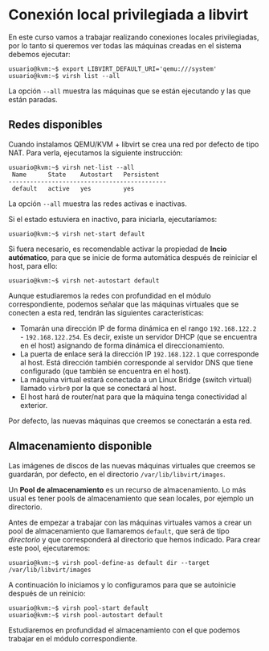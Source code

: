 # Conexión local privilegiada a libvirt

En este curso vamos a trabajar realizando conexiones locales privilegiadas, por lo tanto si queremos ver todas las máquinas creadas en el sistema debemos ejecutar:

```
usuario@kvm:~$ export LIBVIRT_DEFAULT_URI='qemu:///system'
usuario@kvm:~$ virsh list --all
```

La opción `--all` muestra las máquinas que se están ejecutando y las que están paradas.

## Redes disponibles

Cuando instalamos QEMU/KVM + libvirt se crea una red por defecto de tipo NAT. Para verla, ejecutamos la siguiente instrucción:

```
usuario@kvm:~$ virsh net-list --all
 Name      State    Autostart   Persistent
--------------------------------------------
 default   active   yes         yes

```
La opción `--all` muestra las redes activas e inactivas.

Si el estado estuviera en inactivo, para iniciarla, ejecutaríamos:

```
usuario@kvm:~$ virsh net-start default 
```

Si fuera necesario, es recomendable activar la propiedad de **Incio autómatico**, para que se inicie de forma automática después de reiniciar el host, para ello:

```
usuario@kvm:~$ virsh net-autostart default
```

Aunque estudiaremos la redes con profundidad en el módulo correspondiente, podemos señalar que las máquinas virtuales que se conecten a esta red, tendrán las siguientes características:

* Tomarán una dirección IP de forma dinámica en el rango `192.168.122.2` - `192.168.122.254`. Es decir, existe un servidor DHCP (que se encuentra en el host) asignando de forma dinámica el direccionamiento.
* La puerta de enlace será la dirección IP `192.168.122.1` que corresponde al host. Está dirección también corresponde al servidor DNS que tiene configurado (que también se encuentra en el host).
* La máquina virtual estará conectada a un Linux Bridge (switch virtual) llamado `virbr0` por la que se conectará al host.
* El host hará de router/nat para que la máquina tenga conectividad al exterior.

Por defecto, las nuevas máquinas que creemos se conectarán a esta red.

## Almacenamiento disponible

Las imágenes de discos de las nuevas máquinas virtuales que creemos se guardarán, por defecto, en el directorio `/var/lib/libvirt/images`.

Un **Pool de almacenamiento** es un recurso de almacenamiento. Lo más usual es tener pools de almacenamiento que sean locales, por ejemplo un directorio.

Antes de empezar a trabajar con las máquinas virtuales vamos a crear un pool de almacenamiento que llamaremos `default`, que será de tipo *directorio* y que corresponderá al directorio que hemos indicado. Para crear este pool, ejecutaremos:

```
usuario@kvm:~$ virsh pool-define-as default dir --target /var/lib/libvirt/images
```

A continuación lo iniciamos y lo configuramos para que se autoinicie después de un reinicio:

```
usuario@kvm:~$ virsh pool-start default 
usuario@kvm:~$ virsh pool-autostart default 
```

Estudiaremos en profundidad el almacenamiento con el que podemos trabajar en el módulo correspondiente. 